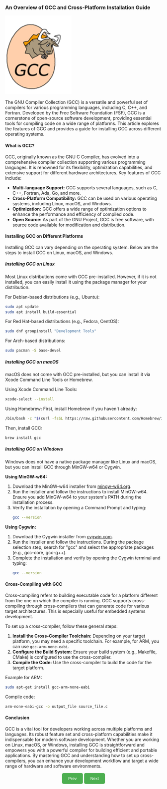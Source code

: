 ### An Overview of GCC and Cross-Platform Installation Guide

![GCC Logo](./image/gcc-logo.png)

The GNU Compiler Collection (GCC) is a versatile and powerful set of compilers for various programming languages, including C, C++, and Fortran. Developed by the Free Software Foundation (FSF), GCC is a cornerstone of open-source software development, providing essential tools for compiling code on a wide range of platforms. This article explores the features of GCC and provides a guide for installing GCC across different operating systems.

#### What is GCC?

GCC, originally known as the GNU C Compiler, has evolved into a comprehensive compiler collection supporting various programming languages. It is renowned for its flexibility, optimization capabilities, and extensive support for different hardware architectures. Key features of GCC include:

- **Multi-language Support:** GCC supports several languages, such as C, C++, Fortran, Ada, Go, and more.
- **Cross-Platform Compatibility:** GCC can be used on various operating systems, including Linux, macOS, and Windows.
- **Optimization:** GCC offers a wide range of optimization options to enhance the performance and efficiency of compiled code.
- **Open Source:** As part of the GNU Project, GCC is free software, with source code available for modification and distribution.

#### Installing GCC on Different Platforms

Installing GCC can vary depending on the operating system. Below are the steps to install GCC on Linux, macOS, and Windows.

##### Installing GCC on Linux

Most Linux distributions come with GCC pre-installed. However, if it is not installed, you can easily install it using the package manager for your distribution.

For Debian-based distributions (e.g., Ubuntu):
```bash
sudo apt update
sudo apt install build-essential
```

For Red Hat-based distributions (e.g., Fedora, CentOS):
```bash
sudo dnf groupinstall "Development Tools"
```

For Arch-based distributions:
```bash
sudo pacman -S base-devel
```

##### Installing GCC on macOS

macOS does not come with GCC pre-installed, but you can install it via Xcode Command Line Tools or Homebrew.

Using Xcode Command Line Tools:
```bash
xcode-select --install
```

Using Homebrew:
First, install Homebrew if you haven't already:
```bash
/bin/bash -c "$(curl -fsSL https://raw.githubusercontent.com/Homebrew/install/HEAD/install.sh)"
```
Then, install GCC:
```bash
brew install gcc
```

##### Installing GCC on Windows

Windows does not have a native package manager like Linux and macOS, but you can install GCC through MinGW-w64 or Cygwin.

**Using MinGW-w64:**

1. Download the MinGW-w64 installer from [mingw-w64.org](http://mingw-w64.org/doku.php/download).
2. Run the installer and follow the instructions to install MinGW-w64. Ensure you add MinGW-w64 to your system's PATH during the installation process.
3. Verify the installation by opening a Command Prompt and typing:
    ```bash
    gcc --version
    ```

**Using Cygwin:**

1. Download the Cygwin installer from [cygwin.com](https://www.cygwin.com/).
2. Run the installer and follow the instructions. During the package selection step, search for "gcc" and select the appropriate packages (e.g., gcc-core, gcc-g++).
3. Complete the installation and verify by opening the Cygwin terminal and typing:
    ```bash
    gcc --version
    ```

#### Cross-Compiling with GCC

Cross-compiling refers to building executable code for a platform different from the one on which the compiler is running. GCC supports cross-compiling through cross-compilers that can generate code for various target architectures. This is especially useful for embedded systems development.

To set up a cross-compiler, follow these general steps:

1. **Install the Cross-Compiler Toolchain:** Depending on your target platform, you may need a specific toolchain. For example, for ARM, you can use `gcc-arm-none-eabi`.
2. **Configure the Build System:** Ensure your build system (e.g., Makefile, CMake) is configured to use the cross-compiler.
3. **Compile the Code:** Use the cross-compiler to build the code for the target platform.

Example for ARM:
```bash
sudo apt-get install gcc-arm-none-eabi
```
Compile code:
```bash
arm-none-eabi-gcc -o output_file source_file.c
```

#### Conclusion

GCC is a vital tool for developers working across multiple platforms and languages. Its robust feature set and cross-platform capabilities make it indispensable for modern software development. Whether you are working on Linux, macOS, or Windows, installing GCC is straightforward and empowers you with a powerful compiler for building efficient and portable applications. By mastering GCC and understanding how to set up cross-compilers, you can enhance your development workflow and target a wide range of hardware and software environments.

<div style="text-align: center;">
    <button type="button" onclick="window.location.href='https://baponkar.github.io/Learning-C/Introduction';" style="background-color: #4CAF50; color: white; padding: 10px 20px; border: none; border-radius: 5px; cursor: pointer;">
       Prev
    </button>
     <button type="button" onclick="window.location.href='https://baponkar.github.io/Learning-C/Hello-World/Hello-World';" style="background-color: #4CAF50; color: white; padding: 10px 20px; border: none; border-radius: 5px; cursor: pointer;">
       Next
    </button>
</div>
